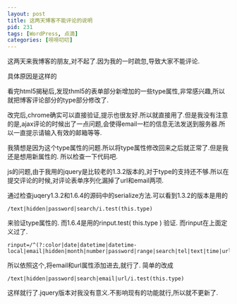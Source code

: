 ```yaml
---
layout: post
title: 这两天博客不能评论的说明
pid: 231
tags: [WordPress, 点滴]
categories: [唠唠叨叨]
---
```

这两天来我博客的朋友,对不起了.因为我的一时疏忽,导致大家不能评论.

具体原因是这样的

看完html5揭秘后,发现thml5的表单部分新增加的一些type属性,非常感兴趣,所以就把博客评论部分的type部分修改了.

改完后,chrome确实可以直接验证,提示也很友好.所以就直接用了.但是我没有注意的是,ajax评论的时候出了一点问题,会使得email一栏的信息无法发送到服务器.所以一直提示请输入有效的邮箱等等.

我猜想是因为这个type属性的问题.所以将type属性修改回来之后就正常了.但是我还是想用新属性的.
所以检查一下代码吧.

js的问题,由于我用的jquery是比较老的1.3.2版本的,对于type的支持还不够.所以在提交评论的时候,对评论表单序列化漏掉了url和email两项.

通过检查juqery1.3.2和1.6.4的源码中的serialize方法.可以看到1.3.2的版本是用的

    /text|hidden|password|search/i.test(this.type)

来验证type属性的.
而1.6.4是用的rinput.test( this.type ) 验证.
而rinput在上面定义过了.

    rinput=/^(?:color|date|datetime|datetime-local|email|hidden|month|number|password|range|search|tel|text|time|url|week)$/i,

所以依照这个,将email和url属性添加进去,就行了.
简单的改成

    /text|hidden|password|search|email|url/i.test(this.type)

这样就行了.jquery版本对我没有意义.不影响现有的功能就行,所以就不更新了.
